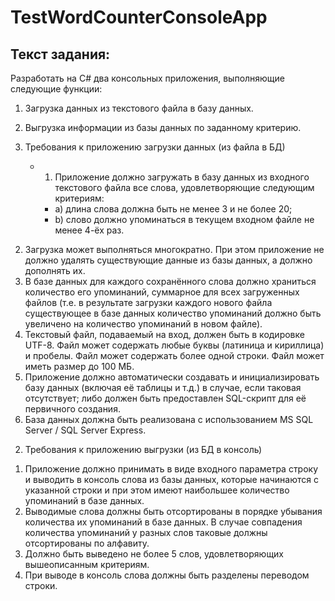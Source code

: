 # TestWordCounterConsoleApp

## Текст задания: 
Разработать на C# два консольных приложения, выполняющие следующие функции:
1. Загрузка данных из текстового файла в базу данных.
2. Выгрузка информации из базы данных по заданному критерию.  

1. Требования к приложению загрузки данных (из файла в БД)
   - 1) Приложение должно загружать в базу данных из входного текстового файла все слова,
удовлетворяющие следующим критериям:
     - a) длина слова должна быть не менее 3 и не более 20;
     - b) слово должно упоминаться в текущем входном файле не менее 4-ёх раз.
  2) Загрузка может выполняться многократно. При этом приложение не должно удалять
существующие данные из базы данных, а должно дополнять их.
  3) В базе данных для каждого сохранённого слова должно храниться количество его упоминаний,
суммарное для всех загруженных файлов (т.е. в результате загрузки каждого нового файла
существующее в базе данных количество упоминаний должно быть увеличено на количество
упоминаний в новом файле).
  4) Текстовый файл, подаваемый на вход, должен быть в кодировке UTF-8. Файл может содержать
любые буквы (латиница и кириллица) и пробелы. Файл может содержать более одной строки. Файл
может иметь размер до 100 МБ.
  5) Приложение должно автоматически создавать и инициализировать базу данных (включая её
таблицы и т.д.) в случае, если таковая отсутствует; либо должен быть предоставлен SQL-скрипт для
её первичного создания.
  6) База данных должна быть реализована с использованием MS SQL Server / SQL Server Express.
2. Требования к приложению выгрузки (из БД в консоль)
  1) Приложение должно принимать в виде входного параметра строку и выводить в консоль слова из
базы данных, которые начинаются с указанной строки и при этом имеют наибольшее количество
упоминаний в базе данных.
  2) Выводимые слова должны быть отсортированы в порядке убывания количества их упоминаний в
базе данных. В случае совпадения количества упоминаний у разных слов таковые должны
отсортированы по алфавиту.
  3) Должно быть выведено не более 5 слов, удовлетворяющих вышеописанным критериям.
  4) При выводе в консоль слова должны быть разделены переводом строки.
